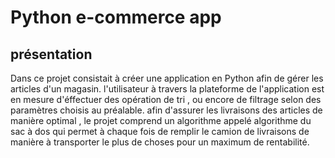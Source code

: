 <h1>Python e-commerce app</h1>

<h2>présentation</h2>

Dans ce projet consistait à  créer une application en Python afin de gérer les articles d'un magasin. l'utilisateur à travers la plateforme de l'application est en mesure d'éffectuer des opération de tri , ou encore de filtrage
selon des paramètres choisis au préalable. afin d'assurer les livraisons des articles de manière optimal , le projet comprend un algorithme appelé algorithme du sac à dos qui permet à chaque fois de remplir le camion de livraisons 
de manière à transporter le plus de choses pour un maximum de rentabilité.
